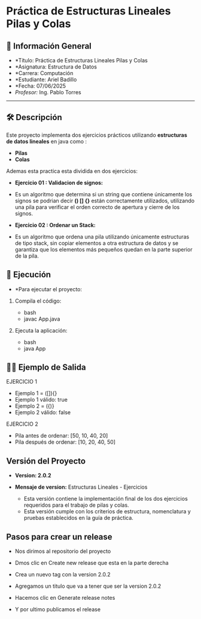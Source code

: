 # Práctica de Estructuras Lineales Pilas y Colas

## 📌 Información General

- *Título: Práctica de Estructuras Lineales Pilas y Colas
- *Asignatura: Estructura de Datos
- *Carrera: Computación
- *Estudiante: Ariel Badillo
- *Fecha: 07/06/2025
- *Profesor:* Ing. Pablo Torres

---

## 🛠️ Descripción

Este proyecto implementa dos ejercicios prácticos utilizando **estructuras de datos lineales** en java como :

- **Pilas**
- **Colas**

Ademas esta practica esta dividida en dos ejercicios:

- **Ejercicio 01 : Validacion de signos:**
- Es un algoritmo que determina si un string que contiene únicamente los signos se podrian decir **() [] {}** están correctamente utilizados, utilizando una pila para verificar el orden correcto de apertura y cierre de los signos.

- **Ejercicio 02 : Ordenar un Stack:**
- Es un algoritmo que ordena una pila utilizando únicamente estructuras de tipo stack, sin copiar elementos a otra estructura de datos y se garantiza que los elementos más pequeños quedan en la parte superior de la pila.


## 🚀 Ejecución

- *Para ejecutar el proyecto:

1. Compila el código:
    - bash
    - javac App.java
    
2. Ejecuta la aplicación:
    - bash
    - java App

## 🧑‍💻 Ejemplo de Salida

EJERCICIO 1 

- Ejemplo 1 = ([]){}
- Ejemplo 1 válido: true
- Ejemplo 2 = ({)}
- Ejemplo 2 válido: false

 EJERCICIO 2

- Pila antes de ordenar: [50, 10, 40, 20]
- Pila después de ordenar: [10, 20, 40, 50]

##  Versión del Proyecto
- **Version: 2.0.2**
- **Mensaje de version:** Estructuras Lineales - Ejercicios

  -  Esta versión contiene la implementación final de los dos ejercicios requeridos para el trabajo de pilas y colas.
  -  Esta versión cumple con los criterios de estructura, nomenclatura y pruebas establecidos en la guía de práctica.
    
##  Pasos para crear un release

- Nos dirimos al repositorio del proyecto

- Dmos clic en Create new release que esta en la parte derecha 

- Crea un nuevo tag con la version 2.0.2

- Agregamos un titulo que va a tener que ser la version 2.0.2

- Hacemos clic en Generate release notes

- Y por ultimo publicamos el release

